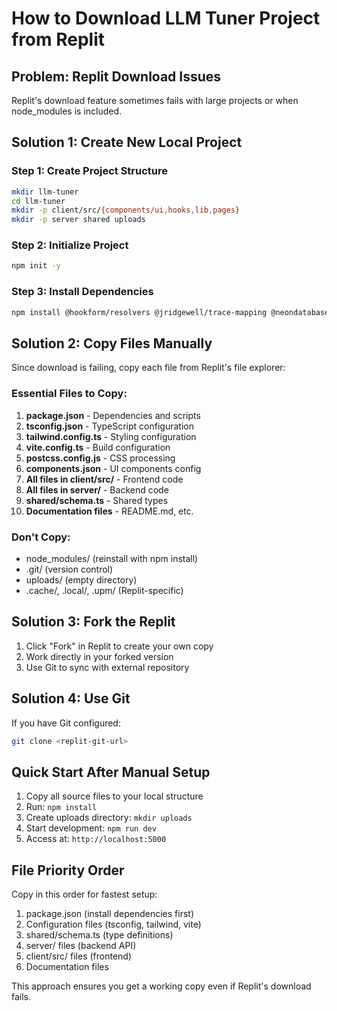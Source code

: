 # How to Download LLM Tuner Project from Replit

## Problem: Replit Download Issues
Replit's download feature sometimes fails with large projects or when node_modules is included.

## Solution 1: Create New Local Project

### Step 1: Create Project Structure
```bash
mkdir llm-tuner
cd llm-tuner
mkdir -p client/src/{components/ui,hooks,lib,pages}
mkdir -p server shared uploads
```

### Step 2: Initialize Project
```bash
npm init -y
```

### Step 3: Install Dependencies
```bash
npm install @hookform/resolvers @jridgewell/trace-mapping @neondatabase/serverless @radix-ui/react-accordion @radix-ui/react-alert-dialog @radix-ui/react-aspect-ratio @radix-ui/react-avatar @radix-ui/react-checkbox @radix-ui/react-collapsible @radix-ui/react-context-menu @radix-ui/react-dialog @radix-ui/react-dropdown-menu @radix-ui/react-hover-card @radix-ui/react-label @radix-ui/react-menubar @radix-ui/react-navigation-menu @radix-ui/react-popover @radix-ui/react-progress @radix-ui/react-radio-group @radix-ui/react-scroll-area @radix-ui/react-select @radix-ui/react-separator @radix-ui/react-slider @radix-ui/react-slot @radix-ui/react-switch @radix-ui/react-tabs @radix-ui/react-toast @radix-ui/react-toggle @radix-ui/react-toggle-group @radix-ui/react-tooltip @replit/vite-plugin-cartographer @replit/vite-plugin-runtime-error-modal @tailwindcss/typography @tailwindcss/vite @tanstack/react-query @types/connect-pg-simple @types/express @types/express-session @types/multer @types/node @types/passport @types/passport-local @types/react @types/react-dom @types/ws @vitejs/plugin-react autoprefixer class-variance-authority clsx cmdk connect-pg-simple date-fns drizzle-kit drizzle-orm drizzle-zod embla-carousel-react esbuild express express-session framer-motion input-otp lucide-react memorystore multer next-themes passport passport-local postcss react react-day-picker react-dom react-hook-form react-icons react-resizable-panels recharts tailwind-merge tailwindcss tailwindcss-animate tsx tw-animate-css typescript vaul vite wouter ws zod zod-validation-error
```

## Solution 2: Copy Files Manually

Since download is failing, copy each file from Replit's file explorer:

### Essential Files to Copy:
1. **package.json** - Dependencies and scripts
2. **tsconfig.json** - TypeScript configuration  
3. **tailwind.config.ts** - Styling configuration
4. **vite.config.ts** - Build configuration
5. **postcss.config.js** - CSS processing
6. **components.json** - UI components config
7. **All files in client/src/** - Frontend code
8. **All files in server/** - Backend code
9. **shared/schema.ts** - Shared types
10. **Documentation files** - README.md, etc.

### Don't Copy:
- node_modules/ (reinstall with npm install)
- .git/ (version control)
- uploads/ (empty directory)
- .cache/, .local/, .upm/ (Replit-specific)

## Solution 3: Fork the Replit

1. Click "Fork" in Replit to create your own copy
2. Work directly in your forked version
3. Use Git to sync with external repository

## Solution 4: Use Git

If you have Git configured:
```bash
git clone <replit-git-url>
```

## Quick Start After Manual Setup

1. Copy all source files to your local structure
2. Run: `npm install`
3. Create uploads directory: `mkdir uploads`
4. Start development: `npm run dev`
5. Access at: `http://localhost:5000`

## File Priority Order

Copy in this order for fastest setup:
1. package.json (install dependencies first)
2. Configuration files (tsconfig, tailwind, vite)
3. shared/schema.ts (type definitions)
4. server/ files (backend API)
5. client/src/ files (frontend)
6. Documentation files

This approach ensures you get a working copy even if Replit's download fails.